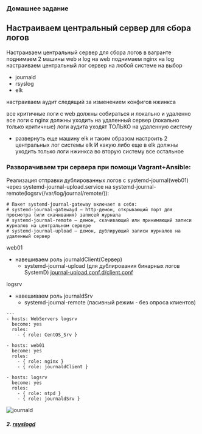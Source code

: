 ### Домашнее задание
Настраиваем центральный сервер для сбора логов
--------
Настраиваем центральный сервер для сбора логов
в вагранте поднимаем 2 машины web и log
на web поднимаем nginx
на log настраиваем центральный лог сервер на любой системе на выбор
- journald
- rsyslog
- elk 

настраиваем аудит следящий за изменением конфигов нжинкса 

все критичные логи с web должны собираться и локально и удаленно
все логи с nginx должны уходить на удаленный сервер (локально только критичные)
логи аудита уходят ТОЛЬКО на удаленную систему

* развернуть еще машину elk
и таким образом настроить 2 центральных лог системы elk И какую либо еще
в elk должны уходить только логи нжинкса
во вторую систему все остальное

### Разворачиваем три сервера при помощи Vagrant+Ansible:

Реализация отправки дублированных логов с systemd-journal(web01) через systemd-journal-upload.service на systemd-journal-remote(logsrv(/var/log/journal/remote/)):

```
# Пакет systemd-journal-gateway включает в себя:
# systemd-journal-gatewayd — http-демон, открывающий порт для просмотра (или скачивания) записей журнала
# systemd-journal-remote — демон, скачивающий или принимающий записи журналов на центральном сервере
# systemd-journal-upload — демон, дублирующий записи журналов на удаленный сервер
```

web01
- навешиваем роль journaldClient(Сервер)
  - systemd-journal-upload (для дублирования бинарных логов SystemD) [journal-upload.conf.d/client.conf](https://github.com/kyourselfer/OTUS_LinuxAdmin201804/blob/master/lesson21_Journald_ELK/roles/journaldClient/files/client_journald_upload.conf)
  
logsrv
 - навешиваем роль journaldSrv
   - systemd-journal-remote (пасивный режим - без опроса клиентов)
```
---
- hosts: WebServers logsrv 
  become: yes
  roles:
    - { role: CentOS_Srv }

- hosts: web01
  become: yes
  roles:
    - { role: nginx }
    - { role: journaldClient }

- hosts: logsrv
  become: yes
  roles:
    - { role: ntpd }
    - { role: journaldSrv }
```
![journald](https://github.com/kyourselfer/OTUS_LinuxAdmin201804/blob/master/lesson21_Journald_ELK/img/journald.gif)

##### 2. [rsyslogd]()
